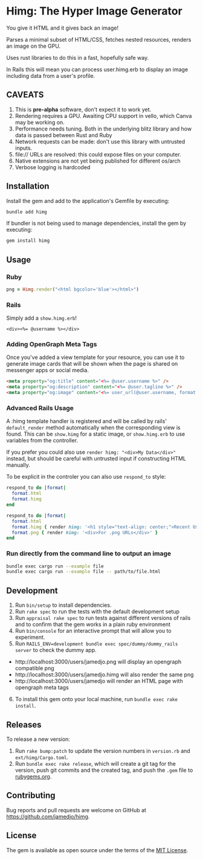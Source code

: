 # Himg: The Hyper Image Generator

You give it HTML and it gives back an image!

Parses a minimal subset of HTML/CSS, fetches nested resources, renders an image on the GPU.

Uses rust libraries to do this in a fast, hopefully safe way.

In Rails this will mean you can process user.himg.erb to display an image including data from a user's profile.

## CAVEATS

1. This is **pre-alpha** software, don't expect it to work yet.
2. Rendering requires a GPU. Awaiting CPU support in vello, which Canva may be working on.
3. Performance needs tuning. Both in the underlying blitz library and how data is passed between Rust and Ruby
4. Network requests can be made: don't use this library with untrusted inputs.
5. file:// URLs are resolved: this could expose files on your computer.
6. Native extensions are not yet being published for different os/arch
7. Verbose logging is hardcoded

## Installation

Install the gem and add to the application's Gemfile by executing:

```bash
bundle add himg
```

If bundler is not being used to manage dependencies, install the gem by executing:

```bash
gem install himg
```

## Usage

### Ruby

```ruby
png = Himg.render("<html bgcolor='blue'></html>") 
```

### Rails

Simply add a `show.himg.erb`!

```erb
<div><%= @username %></div>
```

### Adding OpenGraph Meta Tags

Once you've added a view template for your resource, you can use it to generate image cards that will be shown when the page is shared on messenger apps or social media.

```html
<meta property="og:title" content="<%= @user.username %>" />
<meta property="og:description" content="<%= @user.tagline %>" />
<meta property="og:image" content="<%= user_url(@user.username, format: :png) %>" />
```

### Advanced Rails Usage

A :himg template handler is registered and will be called by rails' `default_render` method automatically when the corresponding view is found. This can be `show.himg` for a static image, or `show.himg.erb` to use variables from the controller.

If you prefer you could also use `render himg: "<div>My Data</div>"` instead, but should be careful with untrusted input if constructing HTML manually.

To be explicit in the controler you can also use `respond_to` style:

```ruby
respond_to do |format|
  format.html
  format.himg
end
```

```ruby
respond_to do |format|
  format.html
  format.himg { render himg: '<h1 style="text-align: center;">Recent Users</h1>' }
  format.png { render himg: '<div>For .png URLs</div>' }
end
```

### Run directly from the command line to output an image

```bash
bundle exec cargo run --example file
bundle exec cargo run --example file -- path/to/file.html
```

## Development

1. Run `bin/setup` to install dependencies.
2. Run `rake spec` to run the tests with the default development setup
3. Run `appraisal rake spec` to run tests against different versions of rails and to confirm that the gem works in a plain ruby environment
4. Run `bin/console` for an interactive prompt that will allow you to experiment.
5. Run `RAILS_ENV=development bundle exec spec/dummy/dummy_rails server` to check the dummy app.
  - http://localhost:3000/users/jamedjo.png will display an opengraph compatible png
  - http://localhost:3000/users/jamedjo.himg will also render the same png
  - http://localhost:3000/users/jamedjo will render an HTML page with opengraph meta tags
6. To install this gem onto your local machine, run `bundle exec rake install`.

## Releases

To release a new version:
1. Run `rake bump:patch` to update the version numbers in `version.rb` and `ext/himg/Cargo.toml`.
3. Run `bundle exec rake release`, which will create a git tag for the version, push git commits and the created tag, and push the `.gem` file to [rubygems.org](https://rubygems.org).

## Contributing

Bug reports and pull requests are welcome on GitHub at https://github.com/jamedjo/himg.

## License

The gem is available as open source under the terms of the [MIT License](https://opensource.org/licenses/MIT).

